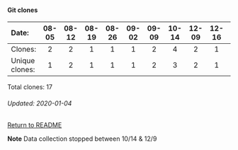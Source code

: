 #### Git clones
Date:    |        08-05   |       08-12   |       08-19   |       08-26   |       09-02   |  09-09  |  10-14  |  12-09  |  12-16  |  12-23
|:---    |:---:   |:---:  |:---:  |:---:  |:---:  |:---:  |:---:  |:---:  |:---:  |:---:
Clones:  |        2       |       2       |       1       |       1       |       1       |  2      |  4      |  2      |  1      |  1
Unique   clones:  |       1       |       2       |       1       |       1       |       1  |      2  |      3  |      2  |      1  |      1

Total clones: 17
###### Updated: 2020-01-04

[Return to README](https://github.com/BradleyA/pi-display/blob/master/README.md#pi-display)

**Note**  Data collection stopped between 10/14 & 12/9

